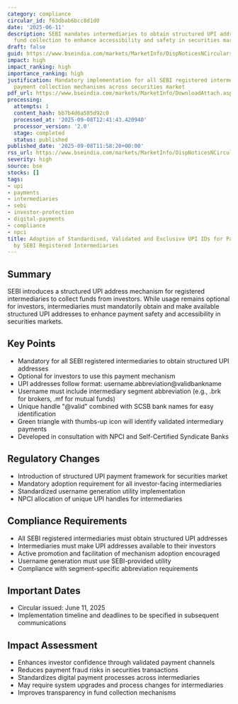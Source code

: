 ```yaml
---
category: compliance
circular_id: f63dbab6bcc8d1d0
date: '2025-06-11'
description: SEBI mandates intermediaries to obtain structured UPI addresses for investor
  fund collection to enhance accessibility and safety in securities market payments.
draft: false
guid: https://www.bseindia.com/markets/MarketInfo/DispNoticesNCirculars.aspx?Noticeid={AED60593-A744-479B-9428-FBB1BAB5E781}&noticeno=20250908-20&dt=09/08/2025&icount=20&totcount=20&flag=0
impact: high
impact_ranking: high
importance_ranking: high
justification: Mandatory implementation for all SEBI registered intermediaries affecting
  payment collection mechanisms across securities market
pdf_url: https://www.bseindia.com/markets/MarketInfo/DownloadAttach.aspx?id=20250908-20&attachedId=b9abd23e-f968-46b4-9330-763d34eacc6a
processing:
  attempts: 1
  content_hash: bb7b4d6a585d92c0
  processed_at: '2025-09-08T12:41:43.420940'
  processor_version: '2.0'
  stage: completed
  status: published
published_date: '2025-09-08T11:58:20+00:00'
rss_url: https://www.bseindia.com/markets/MarketInfo/DispNoticesNCirculars.aspx?Noticeid={AED60593-A744-479B-9428-FBB1BAB5E781}&noticeno=20250908-20&dt=09/08/2025&icount=20&totcount=20&flag=0
severity: high
source: bse
stocks: []
tags:
- upi
- payments
- intermediaries
- sebi
- investor-protection
- digital-payments
- compliance
- npci
title: Adoption of Standardised, Validated and Exclusive UPI IDs for Payment Collection
  by SEBI Registered Intermediaries
---
```


## Summary

SEBI introduces a structured UPI address mechanism for registered intermediaries to collect funds from investors. While usage remains optional for investors, intermediaries must mandatorily obtain and make available structured UPI addresses to enhance payment safety and accessibility in securities markets.

## Key Points

- Mandatory for all SEBI registered intermediaries to obtain structured UPI addresses
- Optional for investors to use this payment mechanism
- UPI addresses follow format: username.abbreviation@validbankname
- Username must include intermediary segment abbreviation (e.g., .brk for brokers, .mf for mutual funds)
- Unique handle "@valid" combined with SCSB bank names for easy identification
- Green triangle with thumbs-up icon will identify validated intermediary payments
- Developed in consultation with NPCI and Self-Certified Syndicate Banks

## Regulatory Changes

- Introduction of structured UPI payment framework for securities market
- Mandatory adoption requirement for all investor-facing intermediaries
- Standardized username generation utility implementation
- NPCI allocation of unique UPI handles for intermediaries

## Compliance Requirements

- All SEBI registered intermediaries must obtain structured UPI addresses
- Intermediaries must make UPI addresses available to their investors
- Active promotion and facilitation of mechanism adoption encouraged
- Username generation must use SEBI-provided utility
- Compliance with segment-specific abbreviation requirements

## Important Dates

- Circular issued: June 11, 2025
- Implementation timeline and deadlines to be specified in subsequent communications

## Impact Assessment

- Enhances investor confidence through validated payment channels
- Reduces payment fraud risks in securities transactions
- Standardizes digital payment processes across intermediaries
- May require system upgrades and process changes for intermediaries
- Improves transparency in fund collection mechanisms